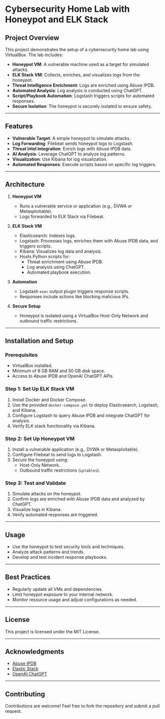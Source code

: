 # Cybersecurity Home Lab with Honeypot and ELK Stack

## Project Overview
This project demonstrates the setup of a cybersecurity home lab using VirtualBox. The lab includes:

- **Honeypot VM**: A vulnerable machine used as a target for simulated attacks.
- **ELK Stack VM**: Collects, enriches, and visualizes logs from the honeypot.
- **Threat Intelligence Enrichment**: Logs are enriched using Abuse IPDB.
- **Automated Analysis**: Log analysis is conducted using ChatGPT.
- **Script/Playbook Automation**: Logstash triggers scripts for automated responses.
- **Secure Isolation**: The honeypot is securely isolated to ensure safety.

---

## Features

- **Vulnerable Target**: A simple honeypot to simulate attacks.
- **Log Forwarding**: Filebeat sends honeypot logs to Logstash.
- **Threat Intel Integration**: Enrich logs with Abuse IPDB data.
- **AI Analysis**: Leverage ChatGPT to analyze log patterns.
- **Visualization**: Use Kibana for log visualization.
- **Automated Responses**: Execute scripts based on specific log triggers.

---

## Architecture

1. **Honeypot VM**
   - Runs a vulnerable service or application (e.g., DVWA or Metasploitable).
   - Logs forwarded to ELK Stack via Filebeat.

2. **ELK Stack VM**
   - Elasticsearch: Indexes logs.
   - Logstash: Processes logs, enriches them with Abuse IPDB data, and triggers scripts.
   - Kibana: Visualizes log data and analysis.
   - Hosts Python scripts for:
     - Threat enrichment using Abuse IPDB.
     - Log analysis using ChatGPT.
     - Automated playbook execution.

3. **Automation**
   - Logstash `exec` output plugin triggers response scripts.
   - Responses include actions like blocking malicious IPs.

4. **Secure Setup**
   - Honeypot is isolated using a VirtualBox Host-Only Network and outbound traffic restrictions.

---

## Installation and Setup

### Prerequisites
- VirtualBox installed.
- Minimum of 8 GB RAM and 50 GB disk space.
- Access to Abuse IPDB and OpenAI ChatGPT APIs.

### Step 1: Set Up ELK Stack VM
1. Install Docker and Docker Compose.
2. Use the provided `docker-compose.yml` to deploy Elasticsearch, Logstash, and Kibana.
3. Configure Logstash to query Abuse IPDB and integrate ChatGPT for analysis.
4. Verify ELK stack functionality via Kibana.

### Step 2: Set Up Honeypot VM
1. Install a vulnerable application (e.g., DVWA or Metasploitable).
2. Configure Filebeat to send logs to Logstash.
3. Secure the honeypot using:
   - Host-Only Network.
   - Outbound traffic restrictions (`iptables`).

### Step 3: Test and Validate
1. Simulate attacks on the honeypot.
2. Confirm logs are enriched with Abuse IPDB data and analyzed by ChatGPT.
3. Visualize logs in Kibana.
4. Verify automated responses are triggered.

---

## Usage
- Use the honeypot to test security tools and techniques.
- Analyze attack patterns and trends.
- Develop and test incident response playbooks.

---

## Best Practices
- Regularly update all VMs and dependencies.
- Limit honeypot exposure to your internal network.
- Monitor resource usage and adjust configurations as needed.

---

## License
This project is licensed under the MIT License.

---

## Acknowledgments
- [Abuse IPDB](https://www.abuseipdb.com/)
- [Elastic Stack](https://www.elastic.co/)
- [OpenAI ChatGPT](https://openai.com/)

---

## Contributing
Contributions are welcome! Feel free to fork the repository and submit a pull request.
